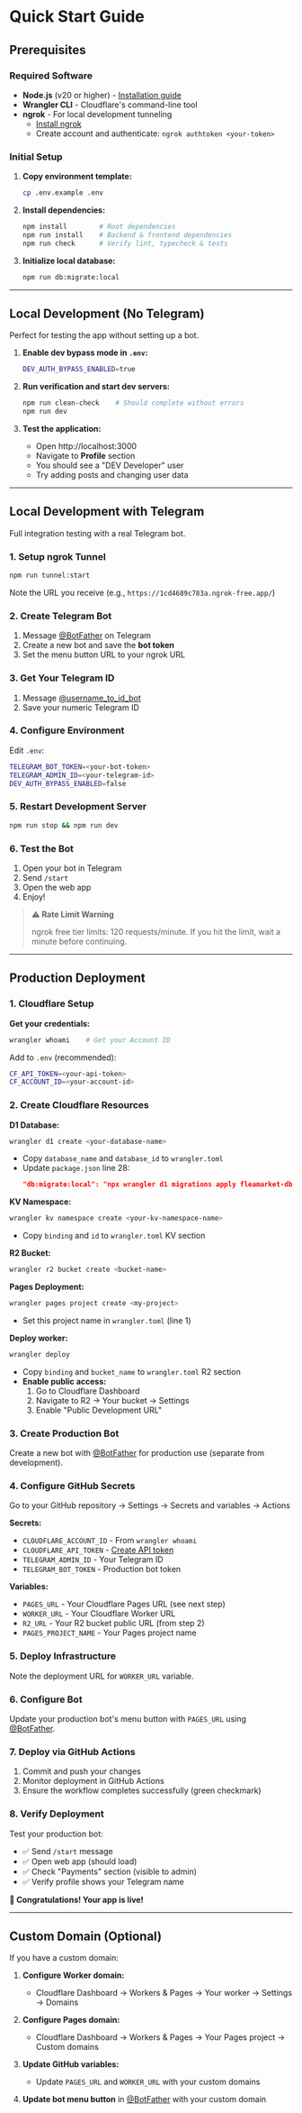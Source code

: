 # Quick Start Guide

## Prerequisites

### Required Software

- **Node.js** (v20 or higher) - [Installation guide](https://nodejs.org/)
- **Wrangler CLI** - Cloudflare's command-line tool
- **ngrok** - For local development tunneling
  - [Install ngrok](https://ngrok.com/download)
  - Create account and authenticate: `ngrok authtoken <your-token>`

### Initial Setup

1. **Copy environment template:**

   ```bash
   cp .env.example .env
   ```

2. **Install dependencies:**

   ```bash
   npm install        # Root dependencies
   npm run install    # Backend & frontend dependencies
   npm run check      # Verify lint, typecheck & tests
   ```

3. **Initialize local database:**
   ```bash
   npm run db:migrate:local
   ```

---

## Local Development (No Telegram)

Perfect for testing the app without setting up a bot.

1. **Enable dev bypass mode in `.env`:**

   ```bash
   DEV_AUTH_BYPASS_ENABLED=true
   ```

2. **Run verification and start dev servers:**

   ```bash
   npm run clean-check    # Should complete without errors
   npm run dev
   ```

3. **Test the application:**
   - Open http://localhost:3000
   - Navigate to **Profile** section
   - You should see a "DEV Developer" user
   - Try adding posts and changing user data

---

## Local Development with Telegram

Full integration testing with a real Telegram bot.

### 1. Setup ngrok Tunnel

```bash
npm run tunnel:start
```

Note the URL you receive (e.g., `https://1cd4689c783a.ngrok-free.app/`)

### 2. Create Telegram Bot

1. Message [@BotFather](https://t.me/botfather) on Telegram
2. Create a new bot and save the **bot token**
3. Set the menu button URL to your ngrok URL

### 3. Get Your Telegram ID

1. Message [@username_to_id_bot](https://t.me/username_to_id_bot)
2. Save your numeric Telegram ID

### 4. Configure Environment

Edit `.env`:

```bash
TELEGRAM_BOT_TOKEN=<your-bot-token>
TELEGRAM_ADMIN_ID=<your-telegram-id>
DEV_AUTH_BYPASS_ENABLED=false
```

### 5. Restart Development Server

```bash
npm run stop && npm run dev
```

### 6. Test the Bot

1. Open your bot in Telegram
2. Send `/start`
3. Open the web app
4. Enjoy!

> **⚠️ Rate Limit Warning**
>
> ngrok free tier limits: 120 requests/minute. If you hit the limit, wait a minute before continuing.

---

## Production Deployment

### 1. Cloudflare Setup

**Get your credentials:**

```bash
wrangler whoami    # Get your Account ID
```

Add to `.env` (recommended):

```bash
CF_API_TOKEN=<your-api-token>
CF_ACCOUNT_ID=<your-account-id>
```

### 2. Create Cloudflare Resources

**D1 Database:**

```bash
wrangler d1 create <your-database-name>
```

- Copy `database_name` and `database_id` to `wrangler.toml`
- Update `package.json` line 28:
  ```json
  "db:migrate:local": "npx wrangler d1 migrations apply fleamarket-db --local"
  ```

**KV Namespace:**

```bash
wrangler kv namespace create <your-kv-namespace-name>
```

- Copy `binding` and `id` to `wrangler.toml` KV section

**R2 Bucket:**

```bash
wrangler r2 bucket create <bucket-name>
```

**Pages Deployment:**

```bash
wrangler pages project create <my-project>
```

- Set this project name in `wrangler.toml` (line 1)

**Deploy worker:**

```bash
wrangler deploy
```

- Copy `binding` and `bucket_name` to `wrangler.toml` R2 section
- **Enable public access:**
  1. Go to Cloudflare Dashboard
  2. Navigate to R2 → Your bucket → Settings
  3. Enable "Public Development URL"

### 3. Create Production Bot

Create a new bot with [@BotFather](https://t.me/botfather) for production use (separate from development).

### 4. Configure GitHub Secrets

Go to your GitHub repository → Settings → Secrets and variables → Actions

**Secrets:**

- `CLOUDFLARE_ACCOUNT_ID` - From `wrangler whoami`
- `CLOUDFLARE_API_TOKEN` - [Create API token](https://dash.cloudflare.com/profile/api-tokens)
- `TELEGRAM_ADMIN_ID` - Your Telegram ID
- `TELEGRAM_BOT_TOKEN` - Production bot token

**Variables:**

- `PAGES_URL` - Your Cloudflare Pages URL (see next step)
- `WORKER_URL` - Your Cloudflare Worker URL
- `R2_URL` - Your R2 bucket public URL (from step 2)
- `PAGES_PROJECT_NAME` - Your Pages project name

### 5. Deploy Infrastructure

Note the deployment URL for `WORKER_URL` variable.

### 6. Configure Bot

Update your production bot's menu button with `PAGES_URL` using [@BotFather](https://t.me/botfather).

### 7. Deploy via GitHub Actions

1. Commit and push your changes
2. Monitor deployment in GitHub Actions
3. Ensure the workflow completes successfully (green checkmark)

### 8. Verify Deployment

Test your production bot:

- ✅ Send `/start` message
- ✅ Open web app (should load)
- ✅ Check "Payments" section (visible to admin)
- ✅ Verify profile shows your Telegram name

**🎉 Congratulations! Your app is live!**

---

## Custom Domain (Optional)

If you have a custom domain:

1. **Configure Worker domain:**
   - Cloudflare Dashboard → Workers & Pages → Your worker → Settings → Domains

2. **Configure Pages domain:**
   - Cloudflare Dashboard → Workers & Pages → Your Pages project → Custom domains

3. **Update GitHub variables:**
   - Update `PAGES_URL` and `WORKER_URL` with your custom domains

4. **Update bot menu button** in [@BotFather](https://t.me/botfather) with your custom domain
